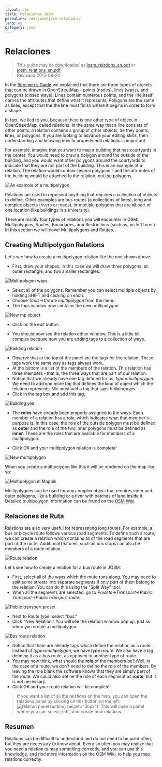 ```yaml
---
layout: doc
title: Relaciones JOSM
permalink: /es/josm/josm-relations/
lang: es
category: josm
---
```


Relaciones
==========

> This guide may be downloaded as [josm_relations_en.odt](/files/josm_relations_en.odt) or [josm_relations_en.pdf](/files/josm_relations_en.pdf)  
> Revisado 2015-09-20  

In the [Beginner’s Guide](/en/beginner) we explained that there are three types of objects that can be drawn in OpenStreetMap - points (nodes), lines (ways), and polygons (closed ways). Lines contain numerous points, and the line itself carries the attributes that define what it represents.  Polygons are the same as lines, except that the the line must finish where it begins in order to form a shape.  

In fact, we lied to you, because there is one other type of object in OpenStreetMap, called relations.  In the same way that a line consists of other
points, a relation contains a group of other objects, be they points, lines, or polygons.  If you are looking to advance your editing skills, then understanding and knowing how to properly edit relations is important.  

For example, imagine that you want to map a building that has courtyards in the center.  You would need to draw a polygon around the outside of the building, and you would want other polygons around the courtyards to indicate that they are not part of the building.  This is an example of a relation.  The relation would contain several polygons - and the attributes of the building would be attached to the relation, not the polygons.  

![An example of a multipolygon][]

Relations are used to represent anything that requires a collection of objects to define.  Other examples are bus routes (a collections of lines), long and complex objects (rivers or roads), or multiple polygons that are all part of one location (like buildings in a university).  

There are mainly four types of relations you will encounter in OSM: Multipolygons, Routes, Boundaries, and Restrictions (such as, no left turns).  In this section we will cover Multipolygons and Routes.  

Creating Multipolygon Relations
-------------------------------

Let's see how to create a multipolygon relation like the one shown above.  

- First, draw your shapes. In this case we will draw three polygons, an outer rectangle, and two smaller rectangles.

![Multipolygon ways][]

- Select all of the polygons. Remember you can select multiple objects by holding SHIFT and clicking on each.  
- Choose *Tools->Create multipolygon* from the menu.  
- The tags window now contains the new multipolygon.

![New mp object][]

- Click on the edit button.  

- You should now see the relation editor window. This is a little bit complex because now you are adding tags to a collection of ways.  

![Building relation][]

- Observe that at the top of the panel are the tags for the relation. These tags work the same way as tags always work.  
- At the bottom is a list of the members of the relation. This relation has three members - that is, the three ways that are part of our relation.  
- Notice that we already have one tag defined for us, *type=multipolygon*. We need to add one more tag that defines the kind of object which the relation represents. We must add a tag that says *building=yes*.  
- Click in the tag box and add this tag.  

![Building yes][]

- The **roles** have already been properly assigned to the ways. Each member of a relation has a role, which indicates what that member's purpose is. In this case, the role of the outside polygon must be defined as **outer** and the role of the two inner polygons must be defined as **inner**. These are the roles that are available for members of a multipolygon.  

- Click OK and your multipolygon relation is complete!  

![New multipolygon][]

When you create a multipolygon like this it will be rendered on the map like so:  

![Multipolygon in Mapnik][]

Multipolygons can be used for any complex object that requires inner and outer polygons, like a building or a river with patches of land inside it. Detailed multipolygon information can be found on the [OSM Wiki](http://wiki.openstreetmap.org/wiki/Relation:multipolygon).  

Relaciones de Ruta
----------------

Relations are also very useful for representing long routes. For example, a bus or bicycle route follows various road segments. To define such a route, we can create a relation which contains all of the road segments that are part of the route. Additional features, such as bus stops can also be members of a route relation.  

![Route relation][]

Let's see how to create a relation for a bus route in JOSM:  

- First, select all of the ways which the route runs along. You may need to split some streets into separate segments if only part of them belong to the relation. You can do this using the "Split Way" tool.  
- When all the segments are selected, go to *Presets->Transport->Public Transport->Public transport route*.  

![Public transport preset][]

- Next to Route type, select "bus."  
- Click "New Relation." You will see the relation window pop up, just as when you create a multipolygon.  

![Bus route relation][]

- Notice that there are already tags which define the relation as a route. Instead of *type=multipolygon*, we have *type=route*. We also have a tag defining it as a bus route, as opposed to another type of route.  
- You may now think, what should the **role** of the members be? Well, in the case of a route, we don't need to define the role of the members. By leaving the role blank the software knows that they are simply part of the route. We could also define the role of each segment as **route**, but it is not necessary.  
- Click OK and your route relation will be complete!  

> If you want a list of all the relations on the map, you can open the relations panel by clicking on this button on the left: ![relation panel button][]{: height="30px"}. This will open a panel where you can select, edit, and create new relations.  

Resumen
-------

Relations can be difficult to understand and do not need to be used often, but they are necessary to know about. Every so often you may realize that you need a relation to map something correctly, and you can use this knowledge, and find more information on the OSM Wiki, to help you map relations correctly.


[Multipolygon ways]: /images/josm/multipolygon-ways.png
[Building relation]: /images/josm/building-relation.png
[New relation]: /images/josm/new-relation.png
[Building yes]: /images/josm/building-yes.png
[Outer or inner role]: /images/josm/outer-inner.png
[New multipolygon]: /images/josm/new-multipolygon.png
[New mp object]: /images/josm/new-mp.png
[Multipolygon in mapnik]: /images/josm/multipolygon-mapnik.png
[An example of a multipolygon]: /images/josm/multipolygon-demo.png
[Route relation]: /images/josm/route-relation.png
[Public transport preset]: /images/josm/public-transport-preset.png
[Bus route relation]: /images/josm/bus-route-relation.png
[relation panel button]: /images/josm/relation-panel-button.png

